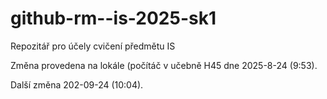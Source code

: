 # github-rm--is-2025-sk1
Repozitář pro účely cvičení předmětu IS

Změna provedena na lokále (počítáč v učebně H45 dne 2025-8-24 (9:53).

Další změna 202-09-24 (10:04).